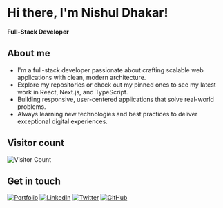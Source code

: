 # Hi there, I'm Nishul Dhakar!
**Full-Stack Developer**

## About me
- I'm a full-stack developer passionate about crafting scalable web applications with clean, modern architecture.
- Explore my repositories or check out my pinned ones to see my latest work in React, Next.js, and TypeScript.
- Building responsive, user-centered applications that solve real-world problems.
- Always learning new technologies and best practices to deliver exceptional digital experiences.

## Visitor count
![Visitor Count](https://count.getloli.com/get/@NishulDhakar?theme=rule34)

## Get in touch
[![Portfolio](https://img.shields.io/badge/Portfolio-grey?style=for-the-badge&logo=vercel)](https://nishul.dev)
[![LinkedIn](https://img.shields.io/badge/LinkedIn-blue?style=for-the-badge&logo=linkedin)](https://linkedin.com/in/nishul-dhakar/)
[![Twitter](https://img.shields.io/badge/Twitter-black?style=for-the-badge&logo=x)](https://x.com/nishuldhakar)
[![GitHub](https://img.shields.io/badge/GitHub-181717?style=for-the-badge&logo=github)](https://github.com/NishulDhakar)
